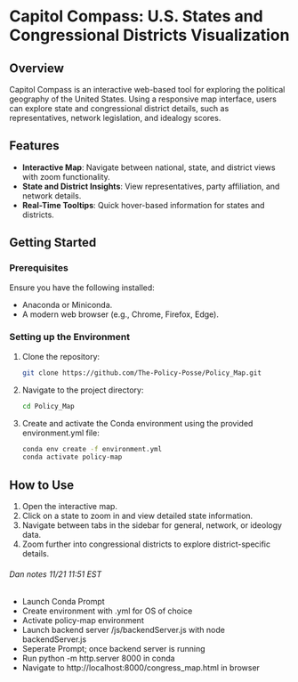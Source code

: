 # Capitol Compass: U.S. States and Congressional Districts Visualization

## Overview

Capitol Compass is an interactive web-based tool for exploring the political geography of the United States. Using a responsive map interface, users can explore state and congressional district details, such as representatives, network legislation, and idealogy scores.

## Features

* **Interactive Map**: Navigate between national, state, and district views with zoom functionality.
* **State and District Insights**: View representatives, party affiliation, and network details.
* **Real-Time Tooltips**: Quick hover-based information for states and districts.


## Getting Started

### Prerequisites

Ensure you have the following installed:

* Anaconda or Miniconda.
* A modern web browser (e.g., Chrome, Firefox, Edge).

### Setting up the Environment

1. Clone the repository:
   ```bash
   git clone https://github.com/The-Policy-Posse/Policy_Map.git
   ```
2. Navigate to the project directory:
   ```bash
   cd Policy_Map
   ```
3. Create and activate the Conda environment using the provided environment.yml file:
   ```bash
   conda env create -f environment.yml
   conda activate policy-map
   ```

## How to Use

1. Open the interactive map.
2. Click on a state to zoom in and view detailed state information.
3. Navigate between tabs in the sidebar for general, network, or ideology data.
4. Zoom further into congressional districts to explore district-specific details.



###### Dan notes 11/21 11:51 EST

- Launch Conda Prompt
- Create environment with .yml for OS of choice
- Activate policy-map environment
- Launch backend server /js/backendServer.js  with node backendServer.js
- Seperate Prompt; once backend server is running
- Run python -m http.server 8000 in conda 
- Navigate to http://localhost:8000/congress_map.html in browser